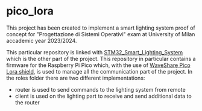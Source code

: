 # pico_lora
This project has been created to implement a smart lighting system proof of concept for
"Progettazione di Sistemi Operativi" exam at University of Milan accademic year 2023/2024.

This particular repository is linked with [STM32_Smart_Lighting_System](https://github.com/sioel0/STM32_Smart_Lighting_System)
which is the other part of the project. This repository in particular contains a firmware
for the Raspberry Pi Pico which, with the use of [WaveShare Pico Lora shield](https://www.waveshare.com/wiki/Pico-LoRa-SX1262), is used
to manage all the communication part of the project.
In the roles folder there are two different implementations:
- router is used to send commands to the lighting system from remote
- client is used on the lighting part to receive and send additional data to the router
